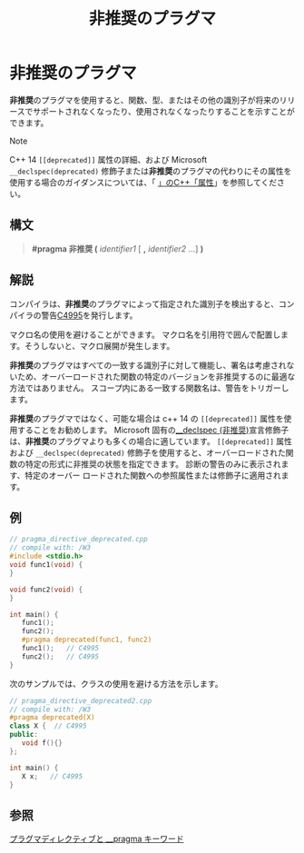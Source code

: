 ﻿---
title: 非推奨のプラグマ
ms.date: 08/29/2019
f1_keywords:
- vc-pragma.deprecated
helpviewer_keywords:
- deprecated pragma
- pragmas, deprecated
ms.assetid: 9c046f12-7875-499a-8d5d-12f8642fed2d
ms.openlocfilehash: 6caf5283aea848186c8bd6f9dd2009bb8d8ee8b5
ms.sourcegitcommit: 857fa6b530224fa6c18675138043aba9aa0619fb
ms.translationtype: MT
ms.contentlocale: ja-JP
ms.lasthandoff: 03/24/2020
ms.locfileid: "80167629"
---
# <a name="deprecated-pragma"></a>非推奨のプラグマ

**非推奨**のプラグマを使用すると、関数、型、またはその他の識別子が将来のリリースでサポートされなくなったり、使用されなくなったりすることを示すことができます。

> [!NOTE]
> C++ 14 `[[deprecated]]` 属性の詳細、および Microsoft `__declspec(deprecated)` 修飾子または**非推奨**のプラグマの代わりにその属性を使用する場合のガイダンスについては、「 [」のC++「属性](../cpp/attributes.md)」を参照してください。

## <a name="syntax"></a>構文

> **#pragma 非推奨 (** *identifier1* [ **,** *identifier2* ...] **)**

## <a name="remarks"></a>解説

コンパイラは、**非推奨**のプラグマによって指定された識別子を検出すると、コンパイラの警告[C4995](../error-messages/compiler-warnings/compiler-warning-level-3-c4995.md)を発行します。

マクロ名の使用を避けることができます。 マクロ名を引用符で囲んで配置します。そうしないと、マクロ展開が発生します。

**非推奨**のプラグマはすべての一致する識別子に対して機能し、署名は考慮されないため、オーバーロードされた関数の特定のバージョンを非推奨するのに最適な方法ではありません。 スコープ内にある一致する関数名は、警告をトリガーします。

**非推奨**のプラグマではなく、可能な場合は c++ 14 の `[[deprecated]]` 属性を使用することをお勧めします。 Microsoft 固有の[__declspec (非推奨)](../cpp/deprecated-cpp.md)宣言修飾子は、**非推奨**のプラグマよりも多くの場合に適しています。 `[[deprecated]]` 属性および `__declspec(deprecated)` 修飾子を使用すると、オーバーロードされた関数の特定の形式に非推奨の状態を指定できます。 診断の警告のみに表示されます、特定のオーバー ロードされた関数への参照属性または修飾子に適用されます。

## <a name="example"></a>例

```cpp
// pragma_directive_deprecated.cpp
// compile with: /W3
#include <stdio.h>
void func1(void) {
}

void func2(void) {
}

int main() {
   func1();
   func2();
   #pragma deprecated(func1, func2)
   func1();   // C4995
   func2();   // C4995
}
```

次のサンプルでは、クラスの使用を避ける方法を示します。

```cpp
// pragma_directive_deprecated2.cpp
// compile with: /W3
#pragma deprecated(X)
class X {  // C4995
public:
   void f(){}
};

int main() {
   X x;   // C4995
}
```

## <a name="see-also"></a>参照

[プラグマディレクティブと __pragma キーワード](../preprocessor/pragma-directives-and-the-pragma-keyword.md)
